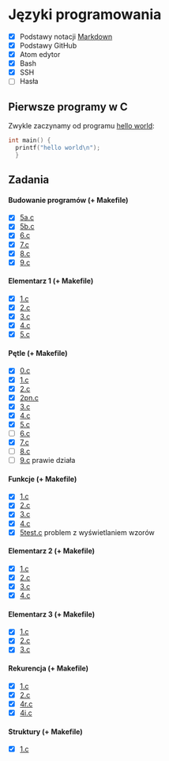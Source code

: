 # Języki programowania

- [x] Podstawy notacji [Markdown](https://daringfireball.net/projects/markdown/syntax)
- [x] Podstawy GitHub
- [x] Atom edytor
- [x] Bash
- [x] SSH
- [ ] Hasła

## Pierwsze programy w C

Zwykle zaczynamy od programu [hello world](/):

```c
int main() {
  printf("hello world\n");
  }
```

## Zadania

#### Budowanie programów (+ Makefile)
- [x] [5a.c](01_budowanie_programow/5a.c)
- [x] [5b.c](01_budowanie_programow/5b.c)
- [x] [6.c](01_budowanie_programow/6.c)
- [x] [7.c](01_budowanie_programow/7.c)
- [x] [8.c](01_budowanie_programow/8.c)
- [x] [9.c](01_budowanie_programow/9.c)

#### Elementarz 1 (+ Makefile)
- [x] [1.c](04_elementarz1/1.c)
- [x] [2.c](04_elementarz1/2.c)
- [x] [3.c](04_elementarz1/3.c)
- [x] [4.c](04_elementarz1/4.c)
- [x] [5.c](04_elementarz1/5.c)

#### Pętle (+ Makefile)
- [x] [0.c](05-petle/0.c)
- [x] [1.c](05-petle/1.c)
- [x] [2.c](05-petle/2.c)
- [x] [2pn.c](05-petle/2pn.c)
- [x] [3.c](05-petle/3.c)
- [x] [4.c](05-petle/4.c)
- [x] [5.c](05-petle/5.c)
- [ ] [6.c](05-petle/6.c)
- [x] [7.c](05-petle/7.c)
- [ ] [8.c](05-petle/8.c)
- [ ] [9.c](05-petle/9.c) prawie działa

#### Funkcje (+ Makefile)
- [x] [1.c](07_funkcje/1.c)
- [x] [2.c](07_funkcje/2.c)
- [x] [3.c](07_funkcje/3.c)
- [x] [4.c](07_funkcje/4.c)
- [x] [5test.c](07_funkcje/5test.c) problem z wyświetlaniem wzorów

#### Elementarz 2 (+ Makefile)
- [x] [1.c](08_elementarz2/1.c)
- [x] [2.c](08_elementarz2/2.c)
- [x] [3.c](08_elementarz2/3.c)
- [x] [4.c](08_elementarz2/4.c)

#### Elementarz 3 (+ Makefile)
- [x] [1.c](10_elementarz3/1.c)
- [x] [2.c](10_elementarz3/2.c)
- [x] [3.c](10_elementarz3/3.c)

#### Rekurencja (+ Makefile)
- [x] [1.c](11_rekurencja/1.c)
- [x] [2.c](11_rekurencja/2.c)
- [x] [4r.c](11_rekurencja/4r.c)
- [x] [4i.c](11_rekurencja/4i.c)

#### Struktury (+ Makefile)
- [x] [1.c](15_struktury/1.c)
